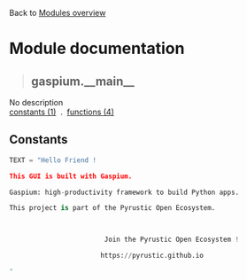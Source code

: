 Back to [Modules overview](https://github.com/pyrustic/gaspium/blob/master/docs/modules/README.md)
  
# Module documentation
>## gaspium.\_\_main\_\_
No description
<br>
[constants (1)](https://github.com/pyrustic/gaspium/blob/master/docs/modules/content/gaspium.__main__/constants.md) &nbsp;.&nbsp; [functions (4)](https://github.com/pyrustic/gaspium/blob/master/docs/modules/content/gaspium.__main__/functions.md)


## Constants
```python
TEXT = "Hello Friend !

This GUI is built with Gaspium.

Gaspium: high-productivity framework to build Python apps.

This project is part of the Pyrustic Open Ecosystem.



                      	Join the Pyrustic Open Ecosystem !

	                   https://pyrustic.github.io       

"

```

